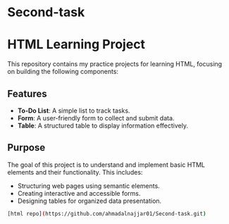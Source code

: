 # Second-task
# HTML Learning Project

This repository contains my practice projects for learning HTML, focusing on building the following components:

## Features
- **To-Do List**: A simple list to track tasks.
- **Form**: A user-friendly form to collect and submit data.
- **Table**: A structured table to display information effectively.

## Purpose
The goal of this project is to understand and implement basic HTML elements and their functionality. This includes:
- Structuring web pages using semantic elements.
- Creating interactive and accessible forms.
- Designing tables for organized data presentation.

```bash
[html repo](https://github.com/ahmadalnajjar01/Second-task.git)
